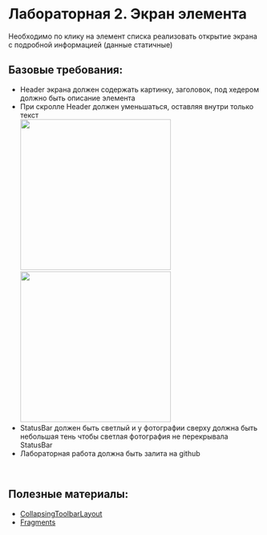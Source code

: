 # Лабораторная 2. Экран элемента

Необходимо по клику на элемент списка реализовать открытие экрана с подробной информацией (данные статичные)

## Базовые требования:

- Header экрана должен содержать картинку, заголовок, под хедером должно быть описание элемента
- При скролле Header должен уменьшаться, оставляя внутри только текст
  <br>
  <img src='https://i.stack.imgur.com/r7PR8.gif' width="300"/><img src='https://miro.medium.com/max/580/1*LrXspJcLH-LJERVAENdeqA.png' width="300"/>
  <br>
- StatusBar должен быть светлый и у фотографии сверху должна быть небольшая тень чтобы светлая фотография не перекрывала StatusBar
- Лабораторная работа должна быть залита на github

<br>

## Полезные материалы:

- [CollapsingToolbarLayout](https://developer.android.com/reference/com/google/android/material/appbar/CollapsingToolbarLayout)
- [Fragments](https://developer.android.com/guide/fragments)


